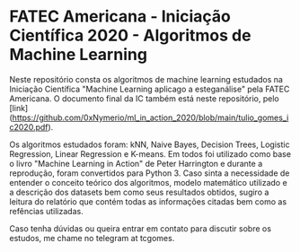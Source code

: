 # FATEC Americana - Iniciação Científica 2020 - Algoritmos de Machine Learning


Neste repositório consta os algoritmos de machine learning estudados na Iniciação Científica "Machine Learning aplicago a esteganálise" pela FATEC Americana. O documento final da IC também está neste repositório, pelo [link] (https://github.com/0xNymerio/ml_in_action_2020/blob/main/tulio_gomes_ic2020.pdf).


Os algoritmos estudados foram: kNN, Naive Bayes, Decision Trees, Logistic Regression, Linear Regression e K-means. Em todos foi utilizado como base o livro "Machine Learning in Action" de Peter Harrington e durante a reprodução, foram convertidos para Python 3. Caso sinta a necessidade de entender o conceito teórico dos algoritmos, modelo matemático utilizado e a descrição dos datasets bem como seus resultados obtidos, sugiro a leitura do relatório que contém todas as informações citadas bem como as refências utilizadas.
 
 Caso tenha dúvidas ou queira entrar em contato para discutir sobre os estudos, me chame no telegram at tcgomes.

